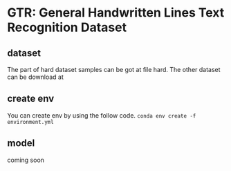 # GTR: General Handwritten Lines Text Recognition Dataset


## dataset
The part of hard dataset samples can be got at file hard.
The other dataset can be download at 
## create env
You can create env by using the follow code.
`conda env create -f environment.yml`
## model

coming soon
